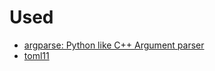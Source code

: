# Used
- [argparse: Python like C++ Argument parser](https://github.com/SiLeader/argparse)
- [toml11](https://github.com/ToruNiina/toml11)